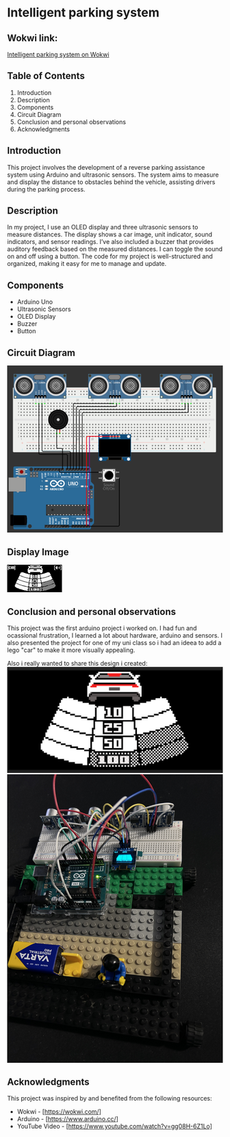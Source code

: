 # Intelligent parking system

## Wokwi link:
[Intelligent parking system on Wokwi](https://wokwi.com/projects/384735044985188353)

## Table of Contents
1. Introduction
2. Description
3. Components
4. Circuit Diagram
5. Conclusion and personal observations
6. Acknowledgments

## Introduction
This project involves the development of a reverse parking assistance system using Arduino and ultrasonic sensors. 
The system aims to measure and display the distance to obstacles behind the vehicle, assisting drivers during the parking process.

## Description
In my project, I use an OLED display and three ultrasonic sensors to measure distances. 
The display shows a car image, unit indicator, sound indicators, and sensor readings. 
I’ve also included a buzzer that provides auditory feedback based on the measured distances. 
I can toggle the sound on and off using a button. The code for my project is well-structured and organized, making it easy for me to manage and update.

## Components
- Arduino Uno
- Ultrasonic Sensors
- OLED Display
- Buzzer
- Button

## Circuit Diagram
![Circuit Diagram](images/CircuitDiagram.png)

## Display Image

![Display Image](images/img02.png)

## Conclusion and personal observations

This project was the first arduino project i worked on. 
I had fun and ocassional frustration, I learned a lot about hardware, arduino and sensors. 
I also presented the project for one of my uni class so i had an ideea to add a lego "car" to make it more visually appealing.

Also i really wanted to share this design i created: 
![Project initial design](images/img01.png)
![Project image](images/ProjectImage.JPG)

## Acknowledgments

This project was inspired by and benefited from the following resources:

- Wokwi - [https://wokwi.com/]
- Arduino - [https://www.arduino.cc/]
- YouTube Video - [https://www.youtube.com/watch?v=gg08H-6Z1Lo]

